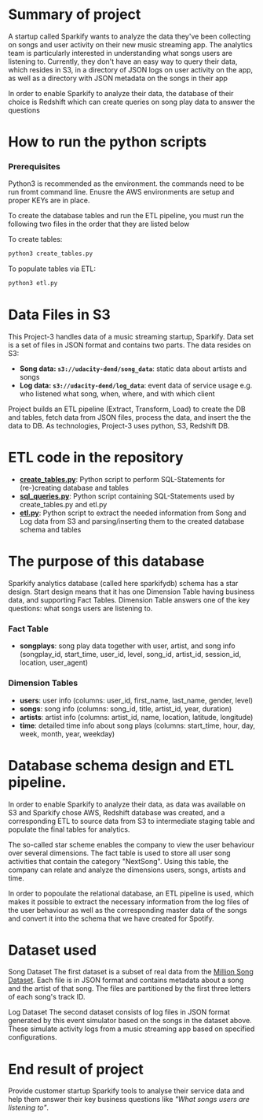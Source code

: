 
# Summary of project

A startup called Sparkify wants to analyze the data they've been collecting on songs and user activity on their new music streaming app. The analytics team is particularly interested in understanding what songs users are listening to. Currently, they don't have an easy way to query their data, which resides in S3, in a directory of JSON logs on user activity on the app, as well as a directory with JSON metadata on the songs in their app

In order to enable Sparkify to analyze their data, the database of their choice is Redshift which can create queries on song play data to answer the questions

# How to run the python scripts

### Prerequisites

Python3 is recommended as the environment. the commands need to be run fromt command line.
Enusre the AWS environments are setup and proper KEYs are in place.

To create the database tables and run the ETL pipeline, you must run the following two files in the order that they are listed below

To create tables:
```bash
python3 create_tables.py
```
To populate tables via ETL:
```bash
python3 etl.py
```


# Data Files in S3

This Project-3 handles data of a music streaming startup, Sparkify. Data set is a set of files in JSON format and contains two parts. The data resides on S3:

* **Song data: `s3://udacity-dend/song_data`**: static data about artists and songs
* **Log data: `s3://udacity-dend/log_data`**: event data of service usage e.g. who listened what song, when, where, and with which client


Project builds an ETL pipeline (Extract, Transform, Load) to create the DB and tables, fetch data from JSON files, process the data, and insert the the data to DB. As technologies, Project-3 uses python, S3, Redshift DB.

# ETL code in the repository

* **[create_tables.py](./create_tables.py)**: Python script to perform SQL-Statements for (re-)creating database and tables
* **[sql_queries.py](./sql_queries.py)**: Python script containing SQL-Statements used by create_tables.py and etl.py
* **[etl.py](./etl.py)**: Python script to extract the needed information from Song and Log data from S3 and parsing/inserting them to the created database schema and tables



# The purpose of this database

Sparkify analytics database (called here sparkifydb) schema has a star design. Start design means that it has one Dimension Table having business data, and supporting Fact Tables. Dimension Table answers one of the key questions: what songs users are listening to.

### Fact Table

* **songplays**: song play data together with user, artist, and song info (songplay_id, start_time, user_id, level, song_id, artist_id, session_id, location, user_agent)

### Dimension Tables

* **users**: user info (columns: user_id, first_name, last_name, gender, level)
* **songs**: song info (columns: song_id, title, artist_id, year, duration)
* **artists**: artist info (columns: artist_id, name, location, latitude, longitude)
* **time**: detailed time info about song plays (columns: start_time, hour, day, week, month, year, weekday)


# Database schema design and ETL pipeline.

In order to enable Sparkify to analyze their data, as data was available on S3 and Sparkify chose AWS, Redshift database was created, and a corresponding ETL to source data from S3 to intermediate staging table and populate the final tables for analytics.

The so-called star scheme enables the company to view the user behaviour over several dimensions.
The fact table is used to store all user song activities that contain the category "NextSong". Using this table, the company can relate and analyze the dimensions users, songs, artists and time.

In order to popoulate the relational database, an ETL pipeline is used, which makes it possible to extract the necessary information from the log files of the user behaviour as well as the corresponding master data of the songs and convert it into the schema that we have created for Spotify.


# Dataset used

Song Dataset
The first dataset is a subset of real data from the [Million Song Dataset](http://millionsongdataset.com/). Each file is in JSON format and contains metadata about a song and the artist of that song. The files are partitioned by the first three letters of each song's track ID. 

Log Dataset
The second dataset consists of log files in JSON format generated by this event simulator based on the songs in the dataset above. These simulate activity logs from a music streaming app based on specified configurations.


# End result of project
Provide customer startup Sparkify tools to analyse their service data and help them answer their key business questions like _"What songs users are listening to"_.
